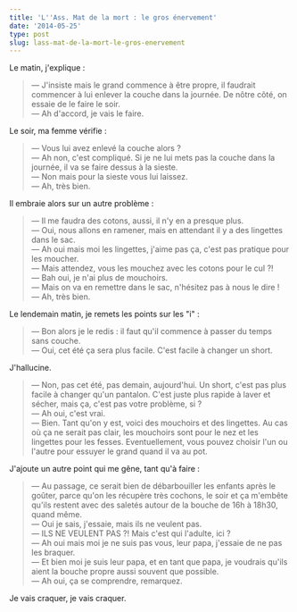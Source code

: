 ```yaml
---
title: 'L''Ass. Mat de la mort : le gros énervement'
date: '2014-05-25'
type: post
slug: lass-mat-de-la-mort-le-gros-enervement
---
```


Le matin, j'explique :

> — J'insiste mais le grand commence à être propre, il faudrait commencer à lui enlever la couche dans la journée. De nôtre côté, on essaie de le faire le soir.  
> — Ah d'accord, je vais le faire.

Le soir, ma femme vérifie :

> — Vous lui avez enlevé la couche alors ?  
> — Ah non, c'est compliqué. Si je ne lui mets pas la couche dans la journée, il va se faire dessus à la sieste.  
> — Non mais pour la sieste vous lui laissez.  
> — Ah, très bien.

Il embraie alors sur un autre problème :

> — Il me faudra des cotons, aussi, il n'y en a presque plus.  
> — Oui, nous allons en ramener, mais en attendant il y a des lingettes dans le sac.  
> — Ah oui mais moi les lingettes, j'aime pas ça, c'est pas pratique pour les moucher.  
> — Mais attendez, vous les mouchez avec les cotons pour le cul ?!  
> — Bah oui, je n'ai plus de mouchoirs.  
> — Mais on va en remettre dans le sac, n'hésitez pas à nous le dire !  
> — Ah, très bien.

Le lendemain matin, je remets les points sur les "i" :

> — Bon alors je le redis : il faut qu'il commence à passer du temps sans couche.  
> — Oui, cet été ça sera plus facile. C'est facile à changer un short.

J'hallucine.

> — Non, pas cet été, pas demain, aujourd'hui. Un short, c'est pas plus facile à changer qu'un pantalon. C'est juste plus rapide à laver et sécher, mais ça, c'est pas votre problème, si ?  
> — Ah oui, c'est vrai.  
> — Bien. Tant qu'on y est, voici des mouchoirs et des lingettes. Au cas où ça ne serait pas clair, les mouchoirs sont pour le nez et les lingettes pour les fesses. Eventuellement, vous pouvez choisir l'un ou l'autre pour essuyer le grand quand il va au pot.

J'ajoute un autre point qui me gêne, tant qu'à faire :

> — Au passage, ce serait bien de débarbouiller les enfants après le goûter, parce qu'on les récupère très cochons, le soir et ça m'embête qu'ils restent avec des saletés autour de la bouche de 16h à 18h30, quand même.  
> — Oui je sais, j'essaie, mais ils ne veulent pas.  
> — ILS NE VEULENT PAS ?! Mais c'est qui l'adulte, ici ?  
> — Ah oui mais moi je ne suis pas vous, leur papa, j'essaie de ne pas les braquer.  
> — Et bien moi je suis leur papa, et en tant que papa, je voudrais qu'ils aient la bouche propre aussi souvent que possible.  
> — Ah oui, ça se comprendre, remarquez.

Je vais craquer, je vais craquer.
